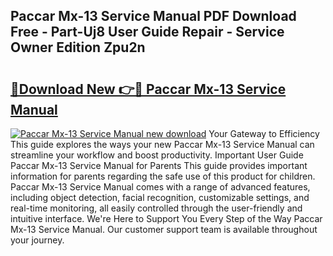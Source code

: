 ## Paccar Mx-13 Service Manual PDF Download Free - Part-Uj8 User Guide Repair - Service Owner Edition Zpu2n

# <h2><a href="http://bc27768.oget.top/?id=Paccar+Mx-13+Service+Manual">🔗Download New 👉🔴 Paccar Mx-13 Service Manual</a></h2>

[![Paccar Mx-13 Service Manual new download](https://i.imgur.com/5g1atiW.png)](http://bc27768.oget.top/?id=Paccar+Mx-13+Service+Manual)
Your Gateway to Efficiency This guide explores the ways your new Paccar Mx-13 Service Manual can streamline your workflow and boost productivity. Important User Guide Paccar Mx-13 Service Manual for Parents This guide provides important information for parents regarding the safe use of this product for children. Paccar Mx-13 Service Manual comes with a range of advanced features, including object detection, facial recognition, customizable settings, and real-time monitoring, all easily controlled through the user-friendly and intuitive interface. We're Here to Support You Every Step of the Way Paccar Mx-13 Service Manual. Our customer support team is available throughout your journey.

